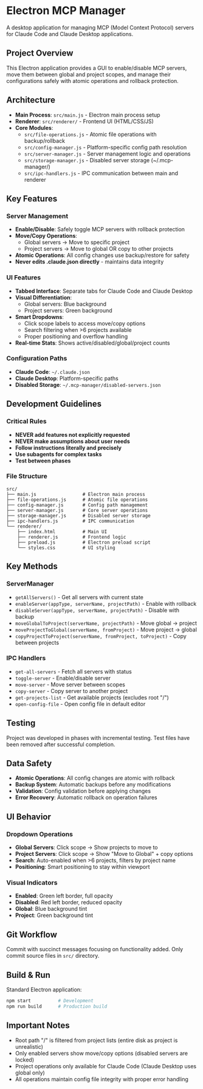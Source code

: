 # Electron MCP Manager

A desktop application for managing MCP (Model Context Protocol) servers for Claude Code and Claude Desktop applications.

## Project Overview

This Electron application provides a GUI to enable/disable MCP servers, move them between global and project scopes, and manage their configurations safely with atomic operations and rollback protection.

## Architecture

- **Main Process**: `src/main.js` - Electron main process setup
- **Renderer**: `src/renderer/` - Frontend UI (HTML/CSS/JS)
- **Core Modules**:
  - `src/file-operations.js` - Atomic file operations with backup/rollback
  - `src/config-manager.js` - Platform-specific config path resolution
  - `src/server-manager.js` - Server management logic and operations
  - `src/storage-manager.js` - Disabled server storage (~/.mcp-manager/)
  - `src/ipc-handlers.js` - IPC communication between main and renderer

## Key Features

### Server Management
- **Enable/Disable**: Safely toggle MCP servers with rollback protection
- **Move/Copy Operations**: 
  - Global servers → Move to specific project
  - Project servers → Move to global OR copy to other projects
- **Atomic Operations**: All config changes use backup/restore for safety
- **Never edits .claude.json directly** - maintains data integrity

### UI Features
- **Tabbed Interface**: Separate tabs for Claude Code and Claude Desktop
- **Visual Differentiation**: 
  - Global servers: Blue background
  - Project servers: Green background
- **Smart Dropdowns**: 
  - Click scope labels to access move/copy options
  - Search filtering when >6 projects available
  - Proper positioning and overflow handling
- **Real-time Stats**: Shows active/disabled/global/project counts

### Configuration Paths
- **Claude Code**: `~/.claude.json`
- **Claude Desktop**: Platform-specific paths
- **Disabled Storage**: `~/.mcp-manager/disabled-servers.json`

## Development Guidelines

### Critical Rules
- **NEVER add features not explicitly requested**
- **NEVER make assumptions about user needs**
- **Follow instructions literally and precisely**
- **Use subagents for complex tasks**
- **Test between phases**

### File Structure
```
src/
├── main.js                 # Electron main process
├── file-operations.js      # Atomic file operations
├── config-manager.js       # Config path management
├── server-manager.js       # Core server operations
├── storage-manager.js      # Disabled server storage
├── ipc-handlers.js         # IPC communication
└── renderer/
    ├── index.html          # Main UI
    ├── renderer.js         # Frontend logic
    ├── preload.js          # Electron preload script
    └── styles.css          # UI styling
```

## Key Methods

### ServerManager
- `getAllServers()` - Get all servers with current state
- `enableServer(appType, serverName, projectPath)` - Enable with rollback
- `disableServer(appType, serverName, projectPath)` - Disable with backup
- `moveGlobalToProject(serverName, projectPath)` - Move global → project
- `moveProjectToGlobal(serverName, fromProject)` - Move project → global
- `copyProjectToProject(serverName, fromProject, toProject)` - Copy between projects

### IPC Handlers
- `get-all-servers` - Fetch all servers with status
- `toggle-server` - Enable/disable server
- `move-server` - Move server between scopes
- `copy-server` - Copy server to another project
- `get-projects-list` - Get available projects (excludes root "/")
- `open-config-file` - Open config file in default editor

## Testing

Project was developed in phases with incremental testing. Test files have been removed after successful completion.

## Data Safety

- **Atomic Operations**: All config changes are atomic with rollback
- **Backup System**: Automatic backups before any modifications
- **Validation**: Config validation before applying changes
- **Error Recovery**: Automatic rollback on operation failures

## UI Behavior

### Dropdown Operations
- **Global Servers**: Click scope → Show projects to move to
- **Project Servers**: Click scope → Show "Move to Global" + copy options
- **Search**: Auto-enabled when >6 projects, filters by project name
- **Positioning**: Smart positioning to stay within viewport

### Visual Indicators
- **Enabled**: Green left border, full opacity
- **Disabled**: Red left border, reduced opacity
- **Global**: Blue background tint
- **Project**: Green background tint

## Git Workflow

Commit with succinct messages focusing on functionality added. Only commit source files in `src/` directory.

## Build & Run

Standard Electron application:
```bash
npm start          # Development
npm run build      # Production build
```

## Important Notes

- Root path "/" is filtered from project lists (entire disk as project is unrealistic)
- Only enabled servers show move/copy options (disabled servers are locked)
- Project operations only available for Claude Code (Claude Desktop uses global only)
- All operations maintain config file integrity with proper error handling